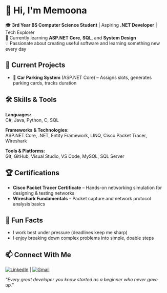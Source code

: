 # 👋 Hi, I'm Memoona

🎓 **3rd Year BS Computer Science Student** | Aspiring **.NET Developer** | Tech Explorer  
🌱 Currently learning **ASP.NET Core**, **SQL**, and **System Design**  
💡 Passionate about creating useful software and learning something new every day

## 🔭 Current Projects
- 🚗 **Car Parking System** (ASP.NET Core) – Assigns slots, generates parking cards, tracks duration

## 🛠 Skills & Tools
**Languages:**  
C#, Java, Python, C, SQL  

**Frameworks & Technologies:**  
ASP.NET Core, .NET, Entity Framework, LINQ, Cisco Packet Tracer, Wireshark  

**Tools & Platforms:**  
Git, GitHub, Visual Studio, VS Code, MySQL, SQL Server  

## 🏆 Certifications
- **Cisco Packet Tracer Certificate** – Hands-on networking simulation for designing & testing networks  
- **Wireshark Fundamentals** – Packet capture and network protocol analysis basics

## 🎯 Fun Facts
- I work best under pressure (deadlines keep me sharp)  
- I enjoy breaking down complex problems into simple, doable steps


## 📫 Connect With Me
[![LinkedIn](https://img.shields.io/badge/LinkedIn-Profile-blue?logo=linkedin&logoColor=white)](https://www.linkedin.com/in/memoona-shahid-32837b32a)
| [![Gmail](https://img.shields.io/badge/Email-smemoona123%40gmail.com-red?logo=gmail&logoColor=white)](mailto:smemoona123@gmail.com)

*"Every great developer you know started as a beginner who never gave up."*
